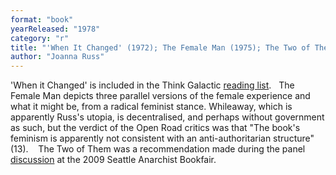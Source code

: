 ```yaml
---
format: "book"
yearReleased: "1978"
category: "r"
title: "'When It Changed' (1972); The Female Man (1975); The Two of Them"
author: "Joanna Russ"
---
```

'When it Changed' is included  in the Think Galactic <a href="http://thinkgalactic.org/reading-lists/by-author/">reading list</a>.
 
The Female Man depicts three parallel versions of the female experience and what it might be, from a radical feminist stance. Whileaway, which is apparently Russ's utopia, is decentralised, and perhaps without government as such, but the verdict of the Open Road critics was that  "The book's feminism is apparently not consistent with an anti-authoritarian structure" (13).
  
The Two of  Them was a recommendation made during the panel <a href="http://nwsfsnews.blogspot.co.uk/2009/10/i-wanna-read-sf-anarchy.html"> discussion</a> at the 2009 Seattle Anarchist Bookfair.